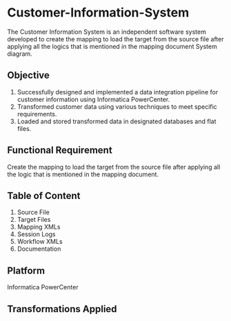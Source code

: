 # Customer-Information-System
The Customer Information System is an independent software system developed to create the mapping to load the target from the source file after applying all the logics that is mentioned in the mapping document System diagram.

## Objective
1. Successfully designed and implemented a data integration pipeline for customer information using Informatica PowerCenter.
2. Transformed customer data using various techniques to meet specific requirements.
3. Loaded and stored transformed data in designated databases and flat files.

## Functional Requirement
Create the mapping to load the target from the source file after applying all the logic that is mentioned in the mapping document.

## Table of Content
1. Source File
2. Target Files
3. Mapping XMLs
4. Session Logs
5. Workflow XMLs
6. Documentation

## Platform
Informatica PowerCenter

## Transformations Applied
